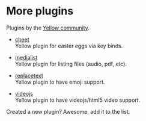 More plugins
============
Plugins by the [Yellow community](https://github.com/datenstrom/yellow/wiki/Yellow-community).

* [cheet](https://github.com/nogginfuel/YellowCheet)  
  Yellow plugin for easter eggs via key binds.

* [medialist](https://github.com/nibreh/yellowcms-medialist)  
  Yellow plugin for listing files (audio, pdf, etc).

* [replacetext](https://github.com/varakh/yellowcms-extensions-replacetext)  
  Yellow plugin to have emoji support.

* [videojs](https://github.com/varakh/yellowcms-extensions-videojs)  
  Yellow plugin to have videojs/html5 video support.

Created a new plugin? Awesome, add it to the list.
